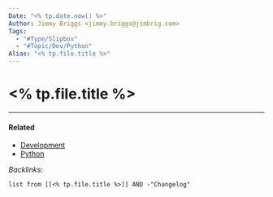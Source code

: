 ```yaml
---
Date: "<% tp.date.now() %>"
Author: Jimmy Briggs <jimmy.briggs@jimbrig.com>
Tags:
  - "#Type/Slipbox"
  - "#Topic/Dev/Python"
Alias: "<% tp.file.title %>"
---
```


# \<% tp.file.title %>

---

#### Related

* [Development](../../MOCs/Development.md)
* [Python](../../MOCs/Python.md)

*Backlinks:*

````dataview
list from [[<% tp.file.title %>]] AND -"Changelog"
````
